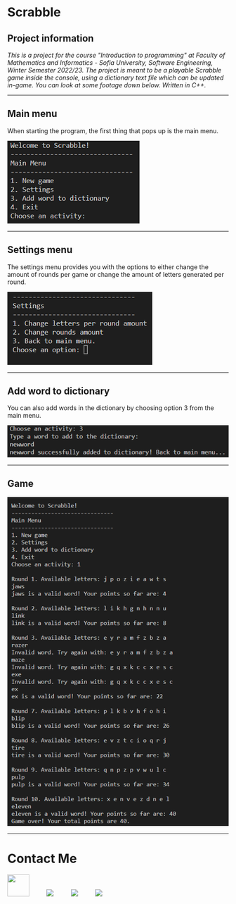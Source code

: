 # **Scrabble**

## Project information

*This is a project for the course "Introduction to programming" at Faculty of Mathematics and Informatics - Sofia University, Software Engineering, Winter Semester 2022/23. The project is meant to be a playable Scrabble game inside the console, using a dictionary text file which can be updated in-game. You can look at some footage down below. Written in C++.*

---

## **Main menu**
When starting the program, the first thing that pops up is the main menu.

![Main Menu screenshot](resources/screenshots/mainmenu.png)

---

## **Settings menu**

The settings menu provides you with the options to either change the amount of rounds per game or change the amount of letters generated per round.

![Settings Menu screenshot](resources/screenshots/settingsmenu.png)

---

## **Add word to dictionary**
You can also add words in the dictionary by choosing option 3 from the main menu.

![Add words to dictionary screenshot](resources/screenshots/addword.png)

---

## **Game**

![Game screenshot](resources/screenshots/example_scrabble_game.png)

---

# Contact Me

[<img class="brand" src="https://upload.wikimedia.org/wikipedia/commons/thumb/c/ca/LinkedIn_logo_initials.png/640px-LinkedIn_logo_initials.png" width=50 height=50 >](https://www.linkedin.com/in/stefan-shivarov-b97270221/)&nbsp;&nbsp;&nbsp;&nbsp;&nbsp;&nbsp;&nbsp;&nbsp;&nbsp;
[<img src="https://upload.wikimedia.org/wikipedia/commons/thumb/0/05/Facebook_Logo_%282019%29.png/800px-Facebook_Logo_%282019%29.png" width=50>](https://www.facebook.com/profile.php?id=100006600167614)&nbsp;&nbsp;&nbsp;&nbsp;&nbsp;&nbsp;&nbsp;&nbsp;&nbsp;
[<img src="https://assets-global.website-files.com/5ec7d9f13fc8c0ec8a4c6b26/6092b794e0419d97d9b06e2b_Favicon%20256.png" width=50>](https://www.upwork.com/freelancers/~01a9261a2f30843dbc)&nbsp;&nbsp;&nbsp;&nbsp;&nbsp;&nbsp;&nbsp;&nbsp;&nbsp;
[<img src="https://mailmeteor.com/logos/assets/PNG/Gmail_Logo_512px.png"  height=50>](mailto:stefan.shivarov.jr@gmail.com)&nbsp;&nbsp;&nbsp;&nbsp;&nbsp;&nbsp;&nbsp;&nbsp;